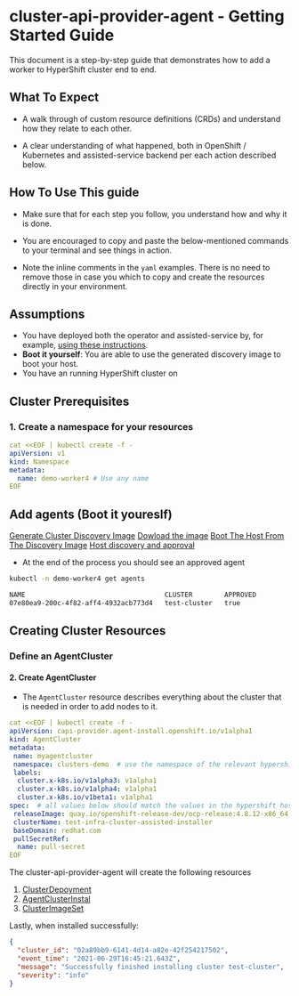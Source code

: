 # cluster-api-provider-agent - Getting Started Guide

This document is a step-by-step guide that demonstrates how to add a worker to HyperShift cluster end to end.

## What To Expect
* A walk through of custom resource definitions (CRDs) and understand how they relate to each other.

* A clear understanding of what happened, both in OpenShift / Kubernetes and assisted-service backend per each action described below.

## How To Use This guide

* Make sure that for each step you follow, you understand how and why it is done.

* You are encouraged to copy and paste the below-mentioned commands to your terminal and see things in action.

* Note the inline comments in the `yaml` examples. There is no need to remove those in case you which to copy and create the resources directly in your environment.

## Assumptions
* You have deployed both the operator and assisted-service by, for example, [using these instructions](https://github.com/openshift/assisted-service/blob/master/docs/operator.md).
* **Boot it yourself**: You are able to use the generated discovery image to boot your host.
* You have an running HyperShift cluster on 


## Cluster Prerequisites

### 1. Create a namespace for your resources

```yaml
cat <<EOF | kubectl create -f -
apiVersion: v1
kind: Namespace
metadata:
  name: demo-worker4 # Use any name
EOF
```

## Add agents (Boot it youreslf)
[Generate Cluster Discovery Image](https://github.com/openshift/assisted-service/blob/master/docs/hive-integration/kube-api-getting-started.md#generate-cluster-discovery-image)
[Dowload the image](https://github.com/openshift/assisted-service/blob/master/docs/hive-integration/kube-api-getting-started.md#1-download-the-image)
[Boot The Host From The Discovery Image](https://github.com/openshift/assisted-service/blob/master/docs/hive-integration/kube-api-getting-started.md#boot-the-host-from-the-discovery-image)
[Host discovery and approval](https://github.com/openshift/assisted-service/blob/master/docs/hive-integration/kube-api-getting-started.md#3-host-discovery-and-approval)

* At the end of the process you should see an approved agent
```bash
kubectl -n demo-worker4 get agents
```
```bash
NAME                                   CLUSTER        APPROVED
07e80ea9-200c-4f82-aff4-4932acb773d4   test-cluster   true
```

## Creating Cluster Resources

### Define an AgentCluster

#### 2. Create AgentCluster
* The `AgentCluster` resource describes everything about the cluster that is needed in order to add nodes to it.
```yaml
cat <<EOF | kubectl create -f -
apiVersion: capi-provider.agent-install.openshift.io/v1alpha1
kind: AgentCluster
metadata:
 name: myagentcluster
 namespace: clusters-demo  # use the namespace of the relevant hypershift cluster
 labels:
  cluster.x-k8s.io/v1alpha3: v1alpha1
  cluster.x-k8s.io/v1alpha4: v1alpha1
  cluster.x-k8s.io/v1beta1: v1alpha1
spec:  # all values below should match the values in the hypershift hostedcontrolplane
 releaseImage: quay.io/openshift-release-dev/ocp-release:4.8.12-x86_64
 clusterName: test-infra-cluster-assisted-installer
 baseDomain: redhat.com
 pullSecretRef:
  name: pull-secret
EOF
```

The cluster-api-provider-agent will create the following resources
1. [ClusterDepoyment](https://github.com/openshift/assisted-service/blob/master/docs/hive-integration/README.md#clusterdeployment)
2. [AgentClusterInstal](https://github.com/openshift/assisted-service/blob/master/docs/hive-integration/README.md#agentclusterinstall)
3. [ClusterImageSet](https://github.com/openshift/assisted-service/blob/master/docs/hive-integration/kube-api-select-ocp-versions.md#clusterimageset)



Lastly, when installed successfully:
```json
{
  "cluster_id": "02a89bb9-6141-4d14-a82e-42f254217502",
  "event_time": "2021-06-29T16:45:21.643Z",
  "message": "Successfully finished installing cluster test-cluster",
  "severity": "info"
}
```